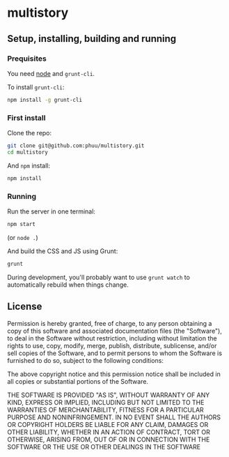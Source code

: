 # multistory

## Setup, installing, building and running

### Prequisites

You need [node](http://nodejs.org) and `grunt-cli`.

To install `grunt-cli`:

```bash
npm install -g grunt-cli
```

### First install

Clone the repo:

```bash
git clone git@github.com:phuu/multistory.git
cd multistory
```

And `npm` install:

```bash
npm install
```

### Running

Run the server in one terminal:

```bash
npm start
```

(or `node .`)

And build the CSS and JS using Grunt:

```bash
grunt
```

During development, you'll probably want to use `grunt watch` to automatically rebuild when things change.

## License

Permission is hereby granted, free of charge, to any person obtaining a copy of this software and associated documentation files (the "Software"), to deal in the Software without restriction, including without limitation the rights to use, copy, modify, merge, publish, distribute, sublicense, and/or sell copies of the Software, and to permit persons to whom the Software is furnished to do so, subject to the following conditions:

The above copyright notice and this permission notice shall be included in all copies or substantial portions of the Software.

THE SOFTWARE IS PROVIDED "AS IS", WITHOUT WARRANTY OF ANY KIND, EXPRESS OR IMPLIED, INCLUDING BUT NOT LIMITED TO THE WARRANTIES OF MERCHANTABILITY, FITNESS FOR A PARTICULAR PURPOSE AND NONINFRINGEMENT. IN NO EVENT SHALL THE AUTHORS OR COPYRIGHT HOLDERS BE LIABLE FOR ANY CLAIM, DAMAGES OR OTHER LIABILITY, WHETHER IN AN ACTION OF CONTRACT, TORT OR OTHERWISE, ARISING FROM, OUT OF OR IN CONNECTION WITH THE SOFTWARE OR THE USE OR OTHER DEALINGS IN THE SOFTWARE